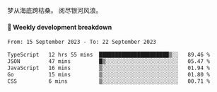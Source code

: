 梦从海底跨枯桑。
阅尽银河风浪。


#### 📝 Weekly development breakdown

<!--START_SECTION:waka-->

```txt
From: 15 September 2023 - To: 22 September 2023

TypeScript   12 hrs 55 mins  ██████████████████████▒░░   89.46 %
JSON         47 mins         █▒░░░░░░░░░░░░░░░░░░░░░░░   05.47 %
JavaScript   16 mins         ▒░░░░░░░░░░░░░░░░░░░░░░░░   01.94 %
Go           15 mins         ▒░░░░░░░░░░░░░░░░░░░░░░░░   01.80 %
CSS          6 mins          ▒░░░░░░░░░░░░░░░░░░░░░░░░   00.71 %
```

<!--END_SECTION:waka-->



